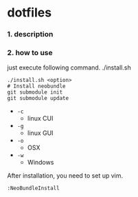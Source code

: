 dotfiles
========

### 1. description   

### 2. how to use
just execute following command.
    ./install.sh

```
./install.sh <option>
# Install neobundle
git submodule init
git submodule update
```

* `-c`
    * linux CUI
* `-g`
    * linux GUI
* `-o`
    * OSX
* `-w`
    * Windows

After installation, you need to set up vim.

```vim
:NeoBundleInstall
```
